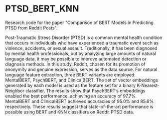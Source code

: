 # PTSD_BERT_KNN
Research code for the paper "Comparison of BERT Models in Predicting PTSD from Reddit Posts".

Post-Traumatic Stress Disorder (PTSD) is a common mental health condition that occurs in individuals who have experienced a traumatic event such as violence, accidents, or sexual assault. Traditionally, it has been diagnosed by mental health professionals, but by analyzing large amounts of natural language data, it may be possible to improve automated detection or diagnosis methods. In this study, Reddit, chosen for its promotion of anonymity and genuine expression, serves as the data source. For natural language feature extraction, three BERT variants are employed: MentalBERT, PsychBERT, and ClinicalBERT. The set of vector embeddings generated by each model is used as the feature set for a binary K-Nearest-Neighbor classifier. The results show that PsychBERT’s embeddings enabled the best performance, achieving an accuracy of 97.7%. MentalBERT and ClinicalBERT achieved accuracies of 95.0% and 85.6% respectively. These results suggest that state-of-the-art performance is possible using BERT and KNN classifiers on Reddit PTSD data.
